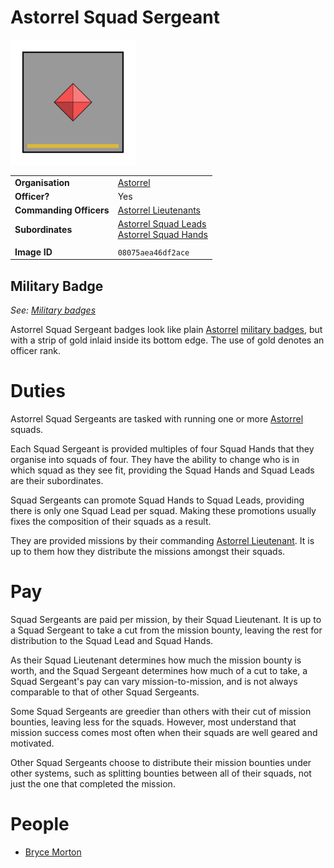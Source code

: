 # Astorrel Squad Sergeant

<img src="https://raw.githubusercontent.com/jesskelsall/astarus-images/main/symbols/08075aea46df2ace.png" height="200" />

|||
| --- | --- |
| **Organisation** | [Astorrel](../astorrel.md) | rank.2
| **Officer?** | Yes |
| **Commanding Officers** | [Astorrel Lieutenants](astorrel-lieutenant.md) |
| **Subordinates** | [Astorrel Squad Leads](astorrel-squad-lead.md)<br>[Astorrel Squad Hands](astorrel-squad-hand.md) |
|||
| **Image ID** | `08075aea46df2ace` |

## Military Badge

*See: [Military badges](../../../../civilisations/kingdom-of-astor/military-badges.md)*

Astorrel Squad Sergeant badges look like plain [Astorrel](../astorrel.md) [military badges](../../../../civilisations/kingdom-of-astor/military-badges.md), but with a strip of gold inlaid inside its bottom edge. The use of gold denotes an officer rank.

# Duties

Astorrel Squad Sergeants are tasked with running one or more [Astorrel](../astorrel.md) squads.

Each Squad Sergeant is provided multiples of four Squad Hands that they organise into squads of four. They have the ability to change who is in which squad as they see fit, providing the Squad Hands and Squad Leads are their subordinates.

Squad Sergeants can promote Squad Hands to Squad Leads, providing there is only one Squad Lead per squad. Making these promotions usually fixes the composition of their squads as a result.

They are provided missions by their commanding [Astorrel Lieutenant](astorrel-lieutenant.md). It is up to them how they distribute the missions amongst their squads.

# Pay

Squad Sergeants are paid per mission, by their Squad Lieutenant. It is up to a Squad Sergeant to take a cut from the mission bounty, leaving the rest for distribution to the Squad Lead and Squad Hands.

As their Squad Lieutenant determines how much the mission bounty is worth, and the Squad Sergeant determines how much of a cut to take, a Squad Sergeant's pay can vary mission-to-mission, and is not always comparable to that of other Squad Sergeants.

Some Squad Sergeants are greedier than others with their cut of mission bounties, leaving less for the squads. However, most understand that mission success comes most often when their squads are well geared and motivated.

Other Squad Sergeants choose to distribute their mission bounties under other systems, such as splitting bounties between all of their squads, not just the one that completed the mission.

# People

- [Bryce Morton](../../../../characters/bryce-morton.md)
